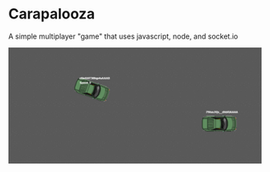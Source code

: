 # Carapalooza

A simple multiplayer "game" that uses javascript, node, and socket.io

![alt text](image/carapalooza.gif "Vroom")
